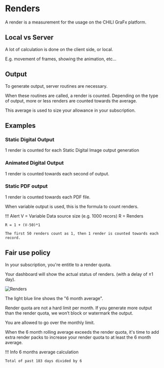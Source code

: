 # Renders

A render is a measurement for the usage on the CHILI GraFx platform.

## Local vs Server

A lot of calculation is done on the client side, or local.

E.g. movement of frames, showing the animation, etc...

## Output

To generate output, server routines are necessary.

When these routines are called, a render is counted. Depending on the type of output, more or less renders are counted towards the average.

This average is used to size your allowance in your subscription.

## Examples

### Static Digital Output

1 render is counted for each Static Digital Image output generation

### Animated Digital Output

1 render is counted towards each second of output.

### Static PDF output

1 render is counted towards each PDF file.

When variable output is used, this is the formula to count renders.

!!! Alert
	V = Variable Data source size (e.g. 1000 recors)
	R = Renders
	
	R = 1 + (V-50)*1
	
	The first 50 renders count as 1, then 1 render is counted towards each record.
	
## Fair use policy

In your subscription, you're entitle to a render quota.

Your dashboard will show the actual status of renders. (with a delay of ±1 day).

![Renders](https://chilipublishdocs.imgix.net/CHILI_GraFx/renders.png)

The light blue line shows the "6 month average".

Render quota are not a hard limit per month. If you generate more output than the render quota, we won’t block or watermark the output. 

You are allowed to go over the monthly limit. 

When the 6 month rolling average exceeds the render quota, it's time to add extra render packs to increase your render quota to at least the 6 month average.

!!! Info
	6 months average calculation	

	Total of past 183 days divided by 6